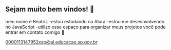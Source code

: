 ## Sejam muito bem vindos! 💜

meu nome é Beatriz
-estou estudando na Alura 
-estou me desesnvolvendo no JavaScript
-utilizo esse espaço para organizar meus projetos
você pode entrar em contato comigo 📧

0000113147952xsp@al.educacao.sp.gov.br
